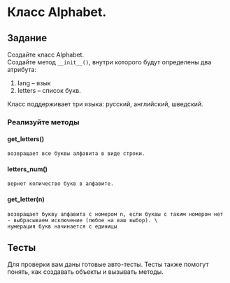 # Класс Alphabet.

## Задание

Создайте класс Alphabet. \
Создайте метод `__init__()`, внутри которого будут определены два атрибута:  
1. lang – язык
2. letters – список букв.

Класс поддерживает три языка: русский, английский, шведский.

### Реализуйте методы
#### get_letters()
    возвращает все буквы алфавита в виде строки.
#### letters_num()
    вернет количество букв в алфавите.
#### get_letter(n)
    возвращает букву алфавита с номером n, если буквы с таким номером нет - выбрасываем исключение (любое на ваш выбор). \
    нумерация букв начинается с единицы

## Тесты
Для проверки вам даны готовые авто-тесты. Тесты также помогут понять, как создавать объекты и вызывать методы. 